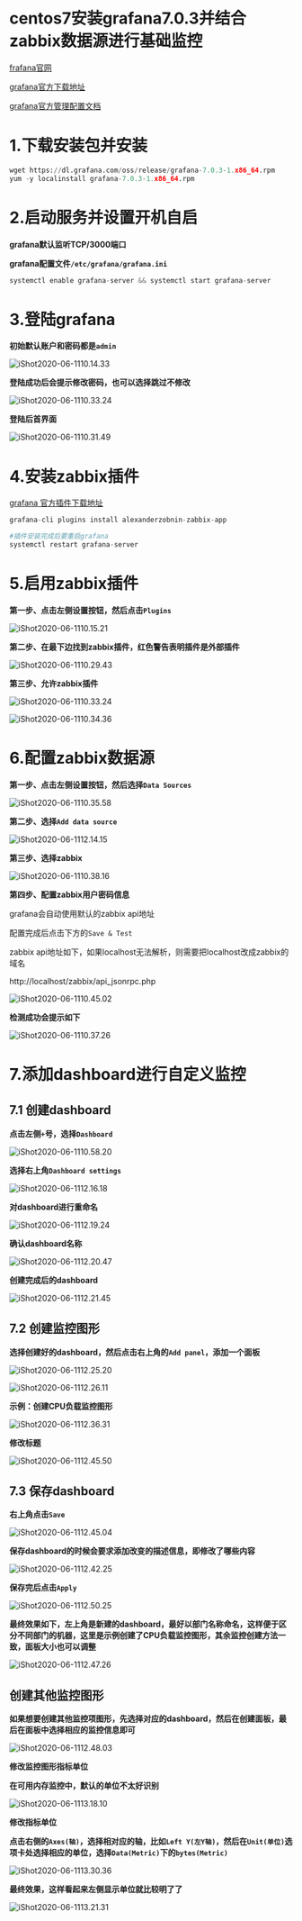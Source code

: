 # centos7安装grafana7.0.3并结合zabbix数据源进行基础监控



[frafana官网](https://grafana.com/)

[grafana官方下载地址](https://grafana.com/grafana/download)

[grafana官方管理配置文档](https://grafana.com/docs/grafana/latest/installation/configuration/)



# 1.下载安装包并安装

```python
wget https://dl.grafana.com/oss/release/grafana-7.0.3-1.x86_64.rpm
yum -y localinstall grafana-7.0.3-1.x86_64.rpm
```



# 2.启动服务并设置开机自启

**grafana默认监听TCP/3000端口**

**grafana配置文件`/etc/grafana/grafana.ini`**

```python
systemctl enable grafana-server && systemctl start grafana-server
```



# 3.登陆grafana

**初始默认账户和密码都是`admin`**



![iShot2020-06-1110.14.33](https://gitee.com/pptfz/picgo-images/raw/master/img/iShot2020-06-1110.14.33.png)



**登陆成功后会提示修改密码，也可以选择跳过不修改**

![iShot2020-06-1110.33.24](https://gitee.com/pptfz/picgo-images/raw/master/img/iShot2020-06-1110.15.21.png)



**登陆后首界面**

![iShot2020-06-1110.31.49](https://gitee.com/pptfz/picgo-images/raw/master/img/iShot2020-06-1110.16.16.png)





# 4.安装zabbix插件

[grafana 官方插件下载地址](https://grafana.com/grafana/plugins?utm_source=grafana_plugin_list&orderBy=weight&direction=asc)

```python
grafana-cli plugins install alexanderzobnin-zabbix-app

#插件安装完成后要重启grafana
systemctl restart grafana-server
```



# 5.启用zabbix插件

**第一步、点击左侧设置按钮，然后点击`Plugins`**

![iShot2020-06-1110.15.21](https://gitee.com/pptfz/picgo-images/raw/master/img/iShot2020-06-1110.29.43.png)





**第二步、在最下边找到zabbix插件，红色警告表明插件是外部插件**

![iShot2020-06-1110.29.43](https://gitee.com/pptfz/picgo-images/raw/master/img/iShot2020-06-1110.31.49.png)



**第三步、允许zabbix插件**

![iShot2020-06-1110.33.24](https://gitee.com/pptfz/picgo-images/raw/master/img/iShot2020-06-1110.33.24.png)

![iShot2020-06-1110.34.36](https://gitee.com/pptfz/picgo-images/raw/master/img/iShot2020-06-1110.34.36.png)



# 6.配置zabbix数据源

**第一步、点击左侧设置按钮，然后选择`Data Sources`**

![iShot2020-06-1110.35.58](https://gitee.com/pptfz/picgo-images/raw/master/img/iShot2020-06-1110.35.58.png)



**第二步、选择`Add data source`**

![iShot2020-06-1112.14.15](https://gitee.com/pptfz/picgo-images/raw/master/img/iShot2020-06-1110.37.26.png)





**第三步、选择zabbix**

![iShot2020-06-1110.38.16](https://gitee.com/pptfz/picgo-images/raw/master/img/iShot2020-06-1110.38.16.png)



**第四步、配置zabbix用户密码信息**

grafana会自动使用默认的zabbix api地址

配置完成后点击下方的`Save & Test`



zabbix api地址如下，如果localhost无法解析，则需要把localhost改成zabbix的域名

http://localhost/zabbix/api_jsonrpc.php

![iShot2020-06-1110.45.02](https://gitee.com/pptfz/picgo-images/raw/master/img/iShot2020-06-1110.45.02.png)



**检测成功会提示如下**

![iShot2020-06-1110.37.26](https://gitee.com/pptfz/picgo-images/raw/master/img/iShot2020-06-1110.58.20.png)





# 7.添加dashboard进行自定义监控

## 7.1 创建dashboard

**点击左侧`+`号，选择`Dashboard`**

![iShot2020-06-1110.58.20](https://gitee.com/pptfz/picgo-images/raw/master/img/iShot2020-06-1112.14.15.png)



**选择右上角`Dashboard settings`**

![iShot2020-06-1112.16.18](https://gitee.com/pptfz/picgo-images/raw/master/img/iShot2020-06-1112.16.18.png)



**对dashboard进行重命名**

![iShot2020-06-1112.19.24](https://gitee.com/pptfz/picgo-images/raw/master/img/iShot2020-06-1112.19.24.png)

**确认dashboard名称**

![iShot2020-06-1112.20.47](https://gitee.com/pptfz/picgo-images/raw/master/img/iShot2020-06-1112.20.47.png)



**创建完成后的dashboard**

![iShot2020-06-1112.21.45](https://gitee.com/pptfz/picgo-images/raw/master/img/iShot2020-06-1112.21.45.png)





## 7.2 创建监控图形

**选择创建好的dashboard，然后点击右上角的`Add panel`，添加一个面板**

![iShot2020-06-1112.25.20](https://gitee.com/pptfz/picgo-images/raw/master/img/iShot2020-06-1112.25.20.png)



![iShot2020-06-1112.26.11](https://gitee.com/pptfz/picgo-images/raw/master/img/iShot2020-06-1112.26.11-1849599.png)



**示例：创建CPU负载监控图形**

![iShot2020-06-1112.36.31](https://gitee.com/pptfz/picgo-images/raw/master/img/iShot2020-06-1112.36.31.png)



**修改标题**

![iShot2020-06-1112.45.50](https://gitee.com/pptfz/picgo-images/raw/master/img/iShot2020-06-1112.42.25.png)





## 7.3 保存dashboard

**右上角点击`Save`**

![iShot2020-06-1112.45.04](https://gitee.com/pptfz/picgo-images/raw/master/img/iShot2020-06-1112.45.04.png)



**保存dashboard的时候会要求添加改变的描述信息，即修改了哪些内容**

![iShot2020-06-1112.42.25](https://gitee.com/pptfz/picgo-images/raw/master/img/iShot2020-06-1112.45.50.png)



**保存完后点击`Apply`**

![iShot2020-06-1112.50.25](https://gitee.com/pptfz/picgo-images/raw/master/img/iShot2020-06-1112.47.26.png)





**最终效果如下，左上角是新建的dashboard，最好以部门名称命名，这样便于区分不同部门的机器，这里是示例创建了CPU负载监控图形，其余监控创建方法一致，面板大小也可以调整**

![iShot2020-06-1112.47.26](https://gitee.com/pptfz/picgo-images/raw/master/img/iShot2020-06-1112.48.03.png)







## 创建其他监控图形

**如果想要创建其他监控项图形，先选择对应的dashboard，然后在创建面板，最后在面板中选择相应的监控信息即可**

![iShot2020-06-1112.48.03](https://gitee.com/pptfz/picgo-images/raw/master/img/iShot2020-06-1112.50.25.png)



**修改监控图形指标单位**

**在可用内存监控中，默认的单位不太好识别**

![iShot2020-06-1113.18.10](https://gitee.com/pptfz/picgo-images/raw/master/img/iShot2020-06-1113.18.10.png)



**修改指标单位**

**点击右侧的`Axes(轴)`，选择相对应的轴，比如`Left Y(左Y轴)`，然后在`Unit(单位)`选项卡处选择相应的单位，选择`Data(Metric)`下的`bytes(Metric)`**

![iShot2020-06-1113.30.36](https://gitee.com/pptfz/picgo-images/raw/master/img/iShot2020-06-1113.21.31.png)



**最终效果，这样看起来左侧显示单位就比较明了了**

![iShot2020-06-1113.21.31](https://gitee.com/pptfz/picgo-images/raw/master/img/iShot2020-06-1113.30.36.png)




